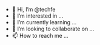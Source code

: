 - 👋 Hi, I’m @techfe
- 👀 I’m interested in ...
- 🌱 I’m currently learning ...
- 💞️ I’m looking to collaborate on ...
- 📫 How to reach me ...

<!---
techfe/techfe is a ✨ special ✨ repository because its `README.md` (this file) appears on your GitHub profile.
You can click the Preview link to take a look at your changes.
--->
